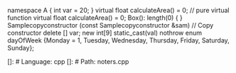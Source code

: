 namespace A
{
    int var = 20;
}
virtual float calculateArea() = 0; // pure virtual function
virtual float calculateArea() = 0;
Box(): length(0) { }
Samplecopyconstructor (const Samplecopyconstructor &sam) // Copy constructor
delete [] var;
new int[9]
static_cast<int>(val)
nothrow
enum dayOfWeek {Monday = 1, Tuesday, Wednesday, Thursday, Friday, Saturday, Sunday};

[]: # Language: cpp
[]: # Path: noters.cpp